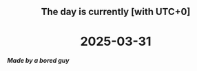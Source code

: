 <h2 align=center>The day is currently [with UTC+0]</h2>
<h1 align=center><!--TIME BEGIN-->2025-03-31<!--TIME END--></h1>
<h5>Made by a bored guy</h5>
